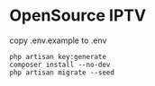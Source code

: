# OpenSource IPTV


copy .env.example to .env

```
php artisan key:generate
composer install --no-dev
php artisan migrate --seed
```
